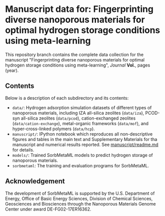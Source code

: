 # Manuscript data for: Fingerprinting diverse nanoporous materials for optimal hydrogen storage conditions using meta-learning

This repository branch contains the complete data collection for the manuscript "Fingerprinting diverse nanoporous materials for optimal hydrogen storage conditions using meta-learning", *Journal* **Vol.**, pages (year).

## Contents
Below is a description of each subdirectory and its contents:
* `data/`: Hydrogen adsorption simulation datasets of different types of nanoporous materials, including IZA all-silica zeolites (`data/iza`), PCOD-syn all-silica zeolites (`data/pcod`), cation-exchanged zeolites (`data/cation-exchange`), metal-organic frameworks (`data/mof`), and hyper-cross-linked polymers (`data/hcp`).  
* `manuscript/`: IPython notebook which reproduces all non-descriptive figures and tables in the main text and Supplementary Materials for tha manuscript and numerical results reported. See [manuscript/readme.md](`manuscript/readme.md`) for details.
* `models/`: Trained SorbMetaML models to predict hydrogen storage of nanoporous materials.
* `sorbmetaml`: The training and evaluation programs for SorbMetaML.

## Acknowledgement
The development of SorbMetaML is supported by the U.S. Department of Energy, Office of Basic Energy Sciences, Division of Chemical Sciences, Geosciences and Biosciences through the Nanoporous Materials Genome Center under award DE-FG02-17ER16362.
